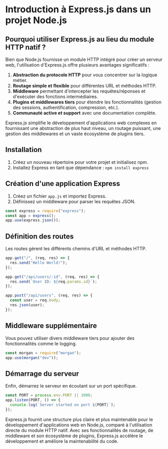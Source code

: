 # Introduction à Express.js dans un projet Node.js

## Pourquoi utiliser Express.js au lieu du module HTTP natif ?

Bien que Node.js fournisse un module HTTP intégré pour créer un serveur web, l'utilisation d'Express.js offre plusieurs avantages significatifs :

1. **Abstraction du protocole HTTP** pour vous concentrer sur la logique métier.
2. **Routage simple et flexible** pour différentes URL et méthodes HTTP.
3. **Middleware** permettant d'intercepter les requêtes/réponses et d'exécuter des fonctions intermédiaires.
4. **Plugins et middlewares tiers** pour étendre les fonctionnalités (gestion des sessions, authentification, compression, etc.).
5. **Communauté active et support** avec une documentation complète.

Express.js simplifie le développement d'applications web complexes en fournissant une abstraction de plus haut niveau, un routage puissant, une gestion des middlewares et un vaste écosystème de plugins tiers.

## Installation

1. Créez un nouveau répertoire pour votre projet et initialisez npm.
2. Installez Express en tant que dépendance : `npm install express`

## Création d'une application Express

1. Créez un fichier `app.js` et importez Express.
2. Définissez un middleware pour parser les requêtes JSON.

```javascript
const express = require("express");
const app = express();
app.use(express.json());
```

## Définition des routes

Les routes gèrent les différents chemins d'URL et méthodes HTTP.

```javascript
app.get("/", (req, res) => {
  res.send("Hello World!");
});

app.get("/api/users/:id", (req, res) => {
  res.send(`User ID: ${req.params.id}`);
});

app.post("/api/users", (req, res) => {
  const user = req.body;
  res.json(user);
});
```

## Middleware supplémentaire

Vous pouvez utiliser divers middleware tiers pour ajouter des fonctionnalités comme le logging.

```javascript
const morgan = require("morgan");
app.use(morgan("dev"));
```

## Démarrage du serveur

Enfin, démarrez le serveur en écoutant sur un port spécifique.

```javascript
const PORT = process.env.PORT || 3000;
app.listen(PORT, () => {
  console.log(`Server started on port ${PORT}`);
});
```

Express.js fournit une structure plus claire et plus maintenable pour le développement d'applications web en Node.js, comparé à l'utilisation directe du module HTTP natif. Avec ses fonctionnalités de routage, de middleware et son écosystème de plugins, Express.js accélère le développement et améliore la maintenabilité du code.
